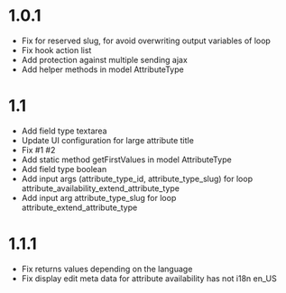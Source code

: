 # 1.0.1

- Fix for reserved slug, for avoid overwriting output variables  of loop
- Fix hook action list
- Add protection against multiple sending ajax
- Add helper methods in model AttributeType

# 1.1

- Add field type textarea
- Update UI configuration for large attribute title
- Fix #1 #2
- Add static method getFirstValues in model AttributeType
- Add field type boolean
- Add input args (attribute_type_id, attribute_type_slug) for loop attribute_availability_extend_attribute_type
- Add input arg attribute_type_slug for loop attribute_extend_attribute_type

# 1.1.1

- Fix returns values depending on the language
- Fix display edit meta data for attribute availability has not i18n en_US